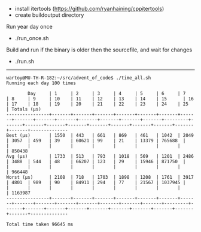 - install itertools (https://github.com/ryanhaining/cppitertools)
- create buildoutput directory

Run year day once
- ./run_once.sh <year> <day>

Build and run <year> <day> if the binary is older then the sourcefile, and wait for changes
- ./run.sh <year> <day>


---
```
wartoy@MU-TH-R-182:~/src/advent_of_code$ ./time_all.sh 
Running each day 100 times

        Day     | 1     | 2     | 3     | 4     | 5     | 6     | 7     | 8     | 9     | 10    | 11    | 12    | 13    | 14    | 15      | 16    | 17    | 18    | 19    | 20    | 21    | 22    | 23    | 24    | 25    | Totals (µs)
----------------+-------+-------+-------+-------+-------+-------+-------+-------+-------+-------+-------+-------+-------+-------+---------+-------+-------+-------+-------+-------+-------+-------+-------+-------+-------+--------------
Best (µs)       | 1550  | 443   | 661   | 869   | 461   | 1042  | 2049  | 3057  | 459   | 39    | 60621 | 99    | 21    | 13379 | 765688  |       |       |       |       |       |       |       |       |       |       | 850438
Avg (µs)        | 1733  | 513   | 793   | 1018  | 569   | 1201  | 2486  | 3488  | 544   | 48    | 66207 | 123   | 29    | 15946 | 871750  |       |       |       |       |       |       |       |       |       |       | 966448
Worst (µs)      | 2108  | 718   | 1703  | 1898  | 1208  | 1761  | 3917  | 4801  | 989   | 90    | 84911 | 294   | 77    | 21567 | 1037945 |       |       |       |       |       |       |       |       |       |       | 1163987
----------------+-------+-------+-------+-------+-------+-------+-------+-------+-------+-------+-------+-------+-------+-------+---------+-------+-------+-------+-------+-------+-------+-------+-------+-------+-------+--------------

Total time taken 96645 ms
```